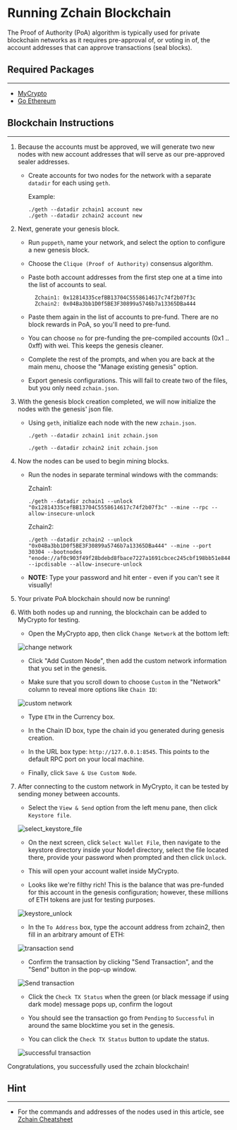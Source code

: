 # Running Zchain Blockchain

The Proof of Authority (PoA) algorithm is typically used for private blockchain networks as it requires pre-approval of, or voting in of, the account addresses that can approve transactions (seal blocks).  

## Required Packages
___
* [MyCrypto](https://www.mycrypto.com/)
* [Go Ethereum](https://geth.ethereum.org/)

## Blockchain Instructions
___


1. Because the accounts must be approved, we will generate two new nodes with new account addresses that will serve as our pre-approved sealer addresses.

    * Create accounts for two nodes for the network with a separate `datadir` for each using `geth`.

         Example:

          ./geth --datadir zchain1 account new
          ./geth --datadir zchain2 account new

2. Next, generate your genesis block.

    * Run `puppeth`, name your network, and select the option to configure a new genesis block.

    * Choose the `Clique (Proof of Authority)` consensus algorithm.

    * Paste both account addresses from the first step one at a time into the list of accounts to seal.

            Zchain1: 0x12814335cefBB13704C5558614617c74f2b07f3c
            Zchain2: 0x04Ba3bb1D0f5BE3F30899a5746b7a13365DBa444

    * Paste them again in the list of accounts to pre-fund. There are no block rewards in PoA, so you'll need to pre-fund.

    * You can choose `no` for pre-funding the pre-compiled accounts (0x1 .. 0xff) with wei. This keeps the genesis cleaner.

    * Complete the rest of the prompts, and when you are back at the main menu, choose the "Manage existing genesis" option.

    * Export genesis configurations. This will fail to create two of the files, but you only need `zchain.json`.

3. With the genesis block creation completed, we will now initialize the nodes with the genesis' json file.

    * Using `geth`, initialize each node with the new `zchain.json`.

          ./geth --datadir zchain1 init zchain.json

          ./geth --datadir zchain2 init zchain.json

4. Now the nodes can be used to begin mining blocks.

    * Run the nodes in separate terminal windows with the commands:
        
        Zchain1:

          ./geth --datadir zchain1 --unlock "0x12814335cefBB13704C5558614617c74f2b07f3c" --mine --rpc --allow-insecure-unlock

        Zchain2:

          ./geth --datadir zchain2 --unlock "0x04Ba3bb1D0f5BE3F30899a5746b7a13365DBa444" --mine --port 30304 --bootnodes "enode://af0c903f49f28bdebd8fbace7227a1691cbcec245cbf198bb51e844b75f82e9c5c80d682c829ebd9decffd2372097bb32e2406b92489effbe83b0dbc76382481@127.0.0.1:30303" --ipcdisable --allow-insecure-unlock
    * **NOTE:** Type your password and hit enter - even if you can't see it visually!

5. Your private PoA blockchain should now be running!

6. With both nodes up and running, the blockchain can be added to MyCrypto for testing.

    * Open the MyCrypto app, then click `Change Network` at the bottom left:

    ![change network](Resources/change-network.png)

    * Click "Add Custom Node", then add the custom network information that you set in the genesis.

    * Make sure that you scroll down to choose `Custom` in the "Network" column to reveal more options like `Chain ID`:

    ![custom network](Resources/custom-network.png)

    * Type `ETH` in the Currency box.
    
    * In the Chain ID box, type the chain id you generated during genesis creation.

    * In the URL box type: `http://127.0.0.1:8545`.  This points to the default RPC port on your local machine.

    * Finally, click `Save & Use Custom Node`. 

7. After connecting to the custom network in MyCrypto, it can be tested by sending money between accounts.

    * Select the `View & Send` option from the left menu pane, then click `Keystore file`.

    ![select_keystore_file](Resources/select_keystore_file.png)

    * On the next screen, click `Select Wallet File`, then navigate to the keystore directory inside your Node1 directory, select the file located there, provide your password when prompted and then click `Unlock`.

    * This will open your account wallet inside MyCrypto. 
    
    * Looks like we're filthy rich! This is the balance that was pre-funded for this account in the genesis configuration; however, these millions of ETH tokens are just for testing purposes.   

    ![keystore_unlock](Resources/keystore_unlock.gif)

    * In the `To Address` box, type the account address from zchain2, then fill in an arbitrary amount of ETH:

     ![transaction send](Resources/transaction-send.png)

    * Confirm the transaction by clicking "Send Transaction", and the "Send" button in the pop-up window.  

    ![Send transaction](Resources/send-transaction.gif)

    * Click the `Check TX Status` when the green (or black message if using dark mode) message pops up, confirm the logout

    * You should see the transaction go from `Pending` to `Successful` in around the same blocktime you set in the genesis.

    * You can click the `Check TX Status` button to update the status.

    ![successful transaction](Resources/transaction-status.png)

Congratulations, you successfully used the zchain blockchain!

## Hint
___
* For the commands and addresses of the nodes used in this article, see [Zchain Cheatsheet](ZchainCheatsheet.txt) 